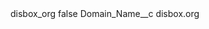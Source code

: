 <?xml version="1.0" encoding="UTF-8"?>
<CustomMetadata xmlns="http://soap.sforce.com/2006/04/metadata" xmlns:xsi="http://www.w3.org/2001/XMLSchema-instance" xmlns:xsd="http://www.w3.org/2001/XMLSchema">
    <label>disbox_org</label>
    <protected>false</protected>
    <values>
        <field>Domain_Name__c</field>
        <value xsi:type="xsd:string">disbox.org</value>
    </values>
</CustomMetadata>
